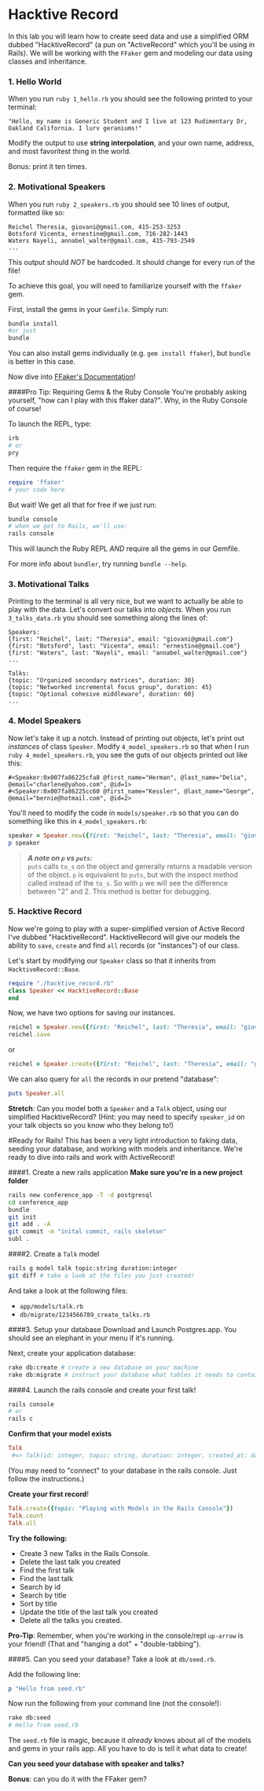 # Hacktive Record
In this lab you will learn how to create seed data and use a simplified ORM dubbed "HacktiveRecord" (a pun on "ActiveRecord" which you'll be using in Rails). We will be working with the `FFaker` gem and modeling our data using classes and inheritance.

### 1. Hello World
When you run `ruby 1_hello.rb` you should see the following printed to your terminal:

    "Hello, my name is Generic Student and I live at 123 Rudimentary Dr, Oakland California. I lurv geraniums!"

Modify the output to use __string interpolation__, and your own name, address, and most favoritest thing in the world.

Bonus: print it ten times.

### 2. Motivational Speakers
When you run `ruby 2_speakers.rb` you should see 10 lines of output, formatted like so:

    Reichel Theresia, giovani@gmail.com, 415-253-3253
    Botsford Vicenta, ernestine@gmail.com, 716-282-1443
    Waters Nayeli, annabel_walter@gmail.com, 415-793-2549
    ...


This output should _NOT_ be hardcoded. It should change for every run of the file!

To achieve this goal, you will need to familiarize yourself with the `ffaker` gem.

First, install the gems in your `Gemfile`. Simply run:  
```bash
bundle install
#or just
bundle
```

You can also install gems individually (e.g. `gem install ffaker`), but `bundle` is better in this case.

Now dive into [FFaker's Documentation](https://github.com/ffaker/ffaker/blob/master/REFERENCE.md)!

####Pro Tip: Requiring Gems & the Ruby Console
You're probably asking yourself, "how can I play with this ffaker data?". Why, in the Ruby Console of course!

To launch the REPL, type:

``` bash
irb
# or
pry
```

Then require the `ffaker` gem in the REPL:

``` ruby
require 'ffaker'
# your code here
```

But wait! We get all that for free if we just run:

``` bash
bundle console
# when we get to Rails, we'll use:
rails console
```

This will launch the Ruby REPL _AND_ require all the gems in our Gemfile.

For more info about `bundler`, try running `bundle --help`.

### 3. Motivational Talks
Printing to the terminal is all very nice, but we want to actually be able to play with the data. Let's convert our talks into _objects_. When you run `3_talks_data.rb` you should see something along the lines of:


    Speakers:
    {first: "Reichel", last: "Theresia", email: "giovani@gmail.com"}
    {first: "Botsford", last: "Vicenta", email: "ernestine@gmail.com"}
    {first: "Waters", last: "Nayeli", email: "annabel_walter@gmail.com"}
    ...

    Talks:
    {topic: "Organized secondary matrices", duration: 30}
    {topic: "Networked incremental focus group", duration: 45}
    {topic: "Optional cohesive middleware", duration: 60}
    ...


### 4. Model Speakers
Now let's take it up a notch. Instead of printing out objects, let's print out _instances_ of class `Speaker`. Modify `4_model_speakers.rb` so that when I run `ruby 4_model_speakers.rb`, you see the guts of our objects printed out like this:

    #<Speaker:0x007fa86225cfa8 @first_name="Herman", @last_name="Delia", @email="charlene@yahoo.com", @id=1>
    #<Speaker:0x007fa86225cc60 @first_name="Kessler", @last_name="George", @email="bernie@hotmail.com", @id=2>

You'll need to modify the code in `models/speaker.rb` so that you can do something like this in `4_model_speakers.rb`:

```ruby
speaker = Speaker.new({first: "Reichel", last: "Theresia", email: "giovani@gmail.com"})
p speaker
```
>***A note on `p` vs `puts`:***<br>
`puts` calls `to_s` on the object and generally returns a readable version of the object. `p` is equivalent to `puts`, but with the inspect method called instead of the `to_s`. So with `p` we will see the difference between "2" and 2. This method is better for debugging.

### 5. Hacktive Record
Now we're going to play with a super-simplified version of Active Record I've dubbed "HacktiveRecord". HacktiveRecord will give our models the ability to `save`, `create` and find `all` records (or "instances") of our class.

Let's start by modifying our `Speaker` class so that it inherits from `HacktiveRecord::Base`.

``` ruby
require "./hacktive_record.rb"
class Speaker << HacktiveRecord::Base
end
```

Now, we have two options for saving our instances.

```ruby
reichel = Speaker.new({first: "Reichel", last: "Theresia", email: "giovani@gmail.com"})
reichel.save
```
or
```ruby
reichel = Speaker.create({first: "Reichel", last: "Theresia", email: "giovani@gmail.com"})
```

We can also query for `all` the records in our pretend "database":
```ruby
puts Speaker.all
```

**Stretch**: Can you model both a `Speaker` and a `Talk` object, using our simplified HacktiveRecord? (Hint: you may need to specify `speaker_id` on your talk objects so you know who they belong to!)

#Ready for Rails!
This has been a very light introduction to faking data, seeding your database, and working with models and inheritance. We're ready to dive into rails and work with ActiveRecord!

####1. Create a new rails application
**Make sure you're in a new project folder**
``` bash
rails new conference_app -T -d postgresql
cd conference_app
bundle
git init
git add . -A
git commit -m "inital commit, rails skeleton"
subl .
```

####2. Create a `Talk` model
``` bash
rails g model talk topic:string duration:integer
git diff # take a look at the files you just created!
```

And take a look at the following files:  
* `app/models/talk.rb`
* `db/migrate/1234566789_create_talks.rb`

####3. Setup your database
Download and Launch Postgres.app. You should see an elephant in your menu if it's running.

Next, create your application database:
```bash
rake db:create # create a new database on your machine
rake db:migrate # instruct your database what tables it needs to contain
```

####4. Launch the rails console and create your first talk!
```bash
rails console
# or
rails c
```

**Confirm that your model exists**  
```ruby
Talk
 #=> Talk(id: integer, topic: string, duration: integer, created_at: datetime, updated_at: datetime)
```

(You may need to "connect" to your database in the rails console. Just follow the instructions.)

**Create your first record**!
``` ruby
Talk.create({topic: "Playing with Models in the Rails Console"})
Talk.count
Talk.all
```

**Try the following:**  
* Create 3 new Talks in the Rails Console.
* Delete the last talk you created
* Find the first talk
* Find the last talk
* Search by id
* Search by title
* Sort by title
* Update the title of the last talk you created
* Delete all the talks you created.

**Pro-Tip**: Remember, when you're working in the console/repl `up-arrow` is your friend! (That and "hanging a dot" + "double-tabbing").

####5. Can you seed your database?
Take a look at `db/seed.rb`.

Add the following line:
```ruby
p "Hello from seed.rb"
```

Now run the following from your command line (not the console!):
```bash
rake db:seed
# Hello from seed.rb
```

The `seed.rb` file is magic, because it _already_ knows about all of the models and gems in your rails app. All you have to do is tell it what data to create!

**Can you seed your database with speaker and talks?**

**Bonus**: can you do it with the FFaker gem?
